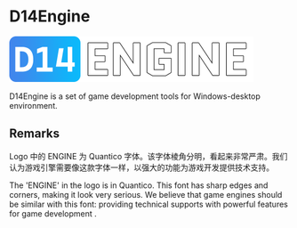 # D14Engine

<div align=left><img src="https://raw.githubusercontent.com/yiyaowen/D14Engine.Docs.Img/main/intro/logo.png" height="82"/></div>

D14Engine is a set of game development tools for Windows-desktop environment.

## Remarks

Logo 中的 ENGINE 为 Quantico 字体。该字体棱角分明，看起来非常严肃。我们认为游戏引擎需要像这款字体一样，以强大的功能为游戏开发提供技术支持。

The 'ENGINE' in the logo is in Quantico. This font has sharp edges and corners, making it look very serious. We believe that game engines should be similar with this font: providing technical supports with powerful features for game development .
